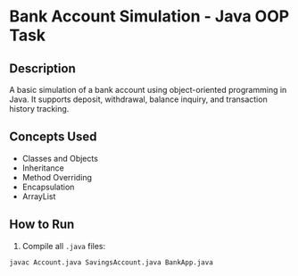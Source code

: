 # Bank Account Simulation - Java OOP Task

## Description
A basic simulation of a bank account using object-oriented programming in Java. It supports deposit, withdrawal, balance inquiry, and transaction history tracking.

## Concepts Used
- Classes and Objects
- Inheritance
- Method Overriding
- Encapsulation
- ArrayList

## How to Run
1. Compile all `.java` files:
```bash
javac Account.java SavingsAccount.java BankApp.java

